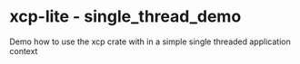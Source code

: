 # xcp-lite - single_thread_demo

Demo how to use the xcp crate with in a simple single threaded application context
